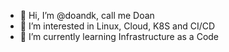 - 👋 Hi, I’m @doandk, call me Doan
- 👀 I’m interested in Linux, Cloud, K8S and CI/CD
- 🌱 I’m currently learning Infrastructure as a Code

<!---
doandk/doandk is a ✨ special ✨ repository because its `README.md` (this file) appears on your GitHub profile.
You can click the Preview link to take a look at your changes.
--->

